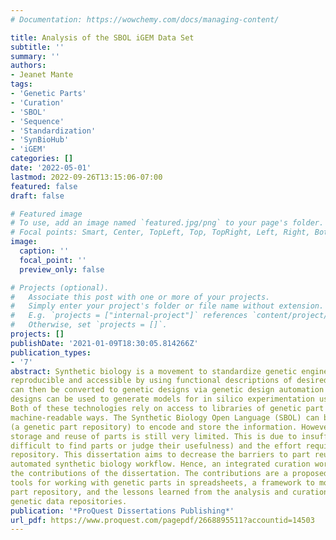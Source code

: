 ```yaml
---
# Documentation: https://wowchemy.com/docs/managing-content/

title: Analysis of the SBOL iGEM Data Set
subtitle: ''
summary: ''
authors:
- Jeanet Mante
tags:
- 'Genetic Parts'
- 'Curation'
- 'SBOL'
- 'Sequence'
- 'Standardization'
- 'SynBioHub'
- 'iGEM'
categories: []
date: '2022-05-01'
lastmod: 2022-09-26T13:15:06-07:00
featured: false
draft: false

# Featured image
# To use, add an image named `featured.jpg/png` to your page's folder.
# Focal points: Smart, Center, TopLeft, Top, TopRight, Left, Right, BottomLeft, Bottom, BottomRight.
image:
  caption: ''
  focal_point: ''
  preview_only: false

# Projects (optional).
#   Associate this post with one or more of your projects.
#   Simply enter your project's folder or file name without extension.
#   E.g. `projects = ["internal-project"]` references `content/project/deep-learning/index.md`.
#   Otherwise, set `projects = []`.
projects: []
publishDate: '2021-01-09T18:30:05.814266Z'
publication_types:
- '7'
abstract: Synthetic biology is a movement to standardize genetic engineering and make it more
reproducible and accessible by using functional descriptions of desired circuits. Such descriptions
can then be converted to genetic designs via genetic design automation tools. Subsequently, the genetic
designs can be used to generate models for in silico experimentation using automatic model generators.
Both of these technologies rely on access to libraries of genetic part information encoded in standard, 
machine-readable ways. The Synthetic Biology Open Language (SBOL) can be used together with SynBioHub 
(a genetic part repository) to encode and store the information. However, the use of SynBioHub for the 
storage and reuse of parts is still very limited. This is due to insufficient metadata (making it 
difficult to find parts or judge their usefulness) and the effort required to submit parts to the 
repository. This dissertation aims to decrease the barriers to part reuse and thus enable a more 
automated synthetic biology workflow. Hence, an integrated curation workflow is proposed based on 
the contributions of the dissertation. The contributions are a proposed SBOL Data Content Standard, 
tools for working with genetic parts in spreadsheets, a framework to modularly extend the SynBioHub 
part repository, and the lessons learned from the analysis and curation of data from existing 
genetic data repositories.
publication: '*ProQuest Dissertations Publishing*'
url_pdf: https://www.proquest.com/pagepdf/2668895511?accountid=14503
---
```

